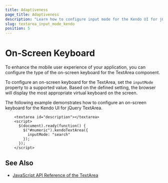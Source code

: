 ```yaml
---
title: Adaptiveness
page_title: Adaptiveness
description: "Learn how to configure input mode for the Kendo UI for jQuery TextArea component."
slug: textarea_input_mode_kendo
position: 5
---
```


# On-Screen Keyboard

To enhance the mobile user experience of your application, you can configure the type of the on-screen keyboard for the TextArea component.

To configure an on-screen keyboard for the TextArea, set the `inputMode` property to a supported value. Based on the defined setting, the browser will display the most appropriate virtual keyboard on the screen.

The following example demonstrates how to configure an on-screen keyboard for the Kendo UI for jQuery TextArea.

```dojo
    <textarea id="description"></textarea>
    <script>
      $(document).ready(function() {
        $("#numeric").kendoTextArea({
          inputMode: "search"         
        });
      });
    </script>
```

## See Also

* [JavaScript API Reference of the TextArea](/api/javascript/ui/textarea)